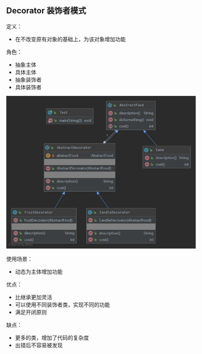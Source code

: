 ## Decorator 装饰者模式

定义：
- 在不改变原有对象的基础上，为该对象增加功能

角色：
- 抽象主体
- 具体主体
- 抽象装饰者
- 具体装饰者

![uml类图](java/uml.png)

使用场景：
- 动态为主体增加功能

优点：
- 比继承更加灵活
- 可以使用不同装饰者类，实现不同的功能
- 满足开闭原则

缺点：
- 更多的类，增加了代码的复杂度
- 出错后不容易被发现